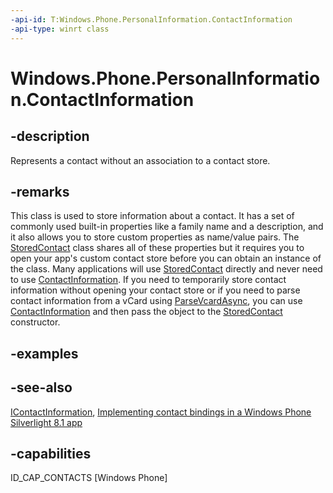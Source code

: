 ```yaml
---
-api-id: T:Windows.Phone.PersonalInformation.ContactInformation
-api-type: winrt class
---
```


<!-- Class syntax.
public class ContactInformation : Windows.Phone.PersonalInformation.IContactInformation
-->

# Windows.Phone.PersonalInformation.ContactInformation

## -description
Represents a contact without an association to a contact store.

## -remarks
This class is used to store information about a contact. It has a set of commonly used built-in properties like a family name and a description, and it also allows you to store custom properties as name/value pairs. The [StoredContact](storedcontact.md) class shares all of these properties but it requires you to open your app's custom contact store before you can obtain an instance of the class. Many applications will use [StoredContact](storedcontact.md) directly and never need to use [ContactInformation](contactinformation.md). If you need to temporarily store contact information without opening your contact store or if you need to parse contact information from a vCard using [ParseVcardAsync](contactinformation_parsevcardasync.md), you can use [ContactInformation](contactinformation.md) and then pass the object to the [StoredContact](storedcontact_storedcontact_1100165694.md) constructor.

## -examples

## -see-also
[IContactInformation](icontactinformation.md), [Implementing contact bindings in a Windows Phone Silverlight 8.1 app](https://msdn.microsoft.com/en-us/library/windows/apps/dn642083(v=vs.105).aspx)

## -capabilities
ID_CAP_CONTACTS [Windows Phone]